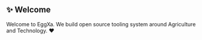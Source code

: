 ## ✨ Welcome

Welcome to EggXa. We build open source tooling system around Agriculture and Technology. ❤️